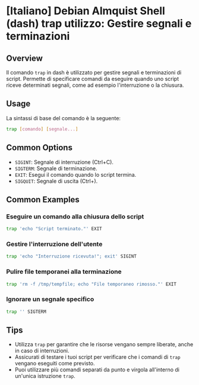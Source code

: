 # [Italiano] Debian Almquist Shell (dash) trap utilizzo: Gestire segnali e terminazioni

## Overview
Il comando `trap` in dash è utilizzato per gestire segnali e terminazioni di script. Permette di specificare comandi da eseguire quando uno script riceve determinati segnali, come ad esempio l'interruzione o la chiusura.

## Usage
La sintassi di base del comando è la seguente:

```sh
trap [comando] [segnale...]
```

## Common Options
- `SIGINT`: Segnale di interruzione (Ctrl+C).
- `SIGTERM`: Segnale di terminazione.
- `EXIT`: Esegui il comando quando lo script termina.
- `SIGQUIT`: Segnale di uscita (Ctrl+\).

## Common Examples

### Eseguire un comando alla chiusura dello script
```sh
trap 'echo "Script terminato."' EXIT
```

### Gestire l'interruzione dell'utente
```sh
trap 'echo "Interruzione ricevuta!"; exit' SIGINT
```

### Pulire file temporanei alla terminazione
```sh
trap 'rm -f /tmp/tempfile; echo "File temporaneo rimosso."' EXIT
```

### Ignorare un segnale specifico
```sh
trap '' SIGTERM
```

## Tips
- Utilizza `trap` per garantire che le risorse vengano sempre liberate, anche in caso di interruzioni.
- Assicurati di testare i tuoi script per verificare che i comandi di `trap` vengano eseguiti come previsto.
- Puoi utilizzare più comandi separati da punto e virgola all'interno di un'unica istruzione `trap`.
